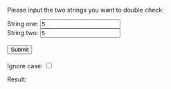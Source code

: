 <p>
    Please input the two strings you want to double check:
</p>

<!--Grab maze width and height from user-->
String one: <input type="text" name="string1" value="5" id="string1">
<br>
String two: <input type="text" name="string2" value="5" id="string2">
<br>
<br>
<input id="submitButton" type="submit" value="Submit" onclick="checkStrings()">
<br>
<br>
Ignore case: <input id="ignoreCaseCheckBox" type="checkbox">

<p id="output">Result: </p>

<script>
    function checkStrings() {
        var string1 = document.getElementById("string1").value;
        var string2 = document.getElementById("string2").value;
        var ignoreCase = document.getElementById("ignoreCaseCheckBox").checked === true;
        console.log(ignoreCase);
        
        if(ignoreCase){
            console.log("ignoreCase true");
            string1 = string1.toUpperCase();
            string2 = string2.toUpperCase();
        }

        if(string1 === string2) {
            document.getElementById("output").innerHTML = "Result: both strings are the same";
        } else {
            document.getElementById("output").innerHTML = "Result: the strings are not the same";
        }
    }
</script>